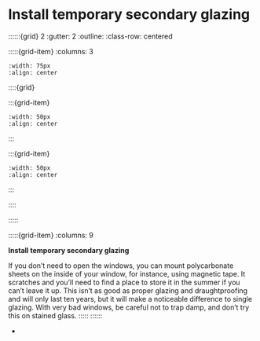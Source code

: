 # Install temporary secondary glazing
 
::::::{grid} 2
:gutter: 2
:outline: 
:class-row: centered

:::::{grid-item}
:columns: 3
```{image} /images/card-game/step-icons/step_3.svg
:width: 75px
:align: center
```


::::{grid}

:::{grid-item}

```{image} /images/card-game/carbon-icons/carbon_2.svg
:width: 50px
:align: center
```
:::

:::{grid-item}
```{image} /images/card-game/cost-icons/cost_2.svg
:width: 50px
:align: center
```
:::

::::

:::::

:::::{grid-item}
:columns: 9

**Install temporary secondary glazing**

If you don’t need to open the windows, you can mount polycarbonate sheets on the inside of your window, for instance, using magnetic tape.  It scratches and you’ll need to find a place to store it in the summer if you can’t leave it up.  This isn’t as good as proper glazing and draughtproofing and will only last ten years, but it will make a noticeable difference to single glazing.  With very bad windows, be careful not to trap damp, and don’t try this on stained glass.
:::::
::::::
- [](temporary-secondary)